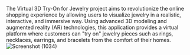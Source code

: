The Virtual 3D Try-On for Jewelry project aims to revolutionize the online shopping experience by allowing users to visualize jewelry in a realistic, interactive, and immersive way. Using advanced 3D modeling and augmented reality (AR) technologies, this application provides a virtual platform where customers can "try on" jewelry pieces such as rings, necklaces, earrings, and bracelets from the comfort of their homes.
![Screenshot (1034)](https://github.com/user-attachments/assets/0b9e2cda-0919-470c-b231-8f542bcd5926)
